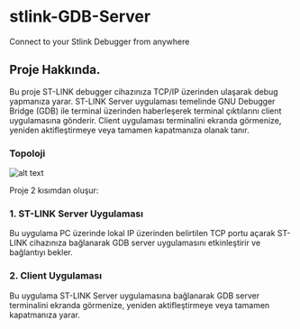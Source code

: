 # stlink-GDB-Server
Connect to your Stlink Debugger from anywhere

## Proje Hakkında.

Bu proje ST-LINK debugger cihazınıza TCP/IP üzerinden ulaşarak debug yapmanıza yarar.   ST-LINK  Server uygulaması temelinde GNU Debugger Bridge (GDB) ile terminal üzerinden haberleşerek terminal çıktılarını client uygulamasına gönderir. Client uygulaması  terminalini ekranda görmenize, yeniden aktifleştirmeye veya tamamen kapatmanıza olanak tanır.

### Topoloji


![alt text](https://github.com/mcansiz/stlink-GDB-Server/blob/main/topoloji.jpg?raw=true)
 
Proje 2 kısımdan oluşur:
### 1.  ST-LINK Server Uygulaması
Bu uygulama PC üzerinde lokal IP üzerinden belirtilen TCP portu açarak ST-LINK cihazınıza bağlanarak GDB server uygulamasını etkinleştirir ve bağlantıyı bekler.

### 2.  Client Uygulaması
Bu uygulama ST-LINK Server uygulamasına bağlanarak GDB server terminalini ekranda görmenize, yeniden aktifleştirmeye veya tamamen kapatmanıza yarar.
